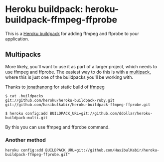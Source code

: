 Heroku buildpack: heroku-buildpack-ffmpeg-ffprobe
======================

This is a [Heroku buildpack](http://devcenter.heroku.com/articles/buildpacks)
for adding ffmpeg and ffprobe to your application.

Multipacks
----------

More likely, you'll want to use it as part of a larger project, which needs to use ffmpeg and ffprobe. The easiest way to do this is with a [multipack](https://github.com/ddollar/heroku-buildpack-multi),
where this is just one of the buildpacks you'll be working with.

Thanks to [jonathanong](https://github.com/jonathanong) for static build of [ffmpeg](https://johnvansickle.com/ffmpeg/)

    $ cat .buildpacks
    git://github.com/heroku/heroku-buildpack-ruby.git
    git://github.com/hasibulkabir/heroku-buildpack-ffmpeg-ffprobe.git

    $ heroku config:add BUILDPACK_URL=git://github.com/ddollar/heroku-buildpack-multi.git

By this you can use ffmpeg and ffprobe command.

### Another method
    heroku config:add BUILDPACK_URL=git://github.com/HasibulKabir/heroku-buildpack-ffmpeg-ffprobe.git"
